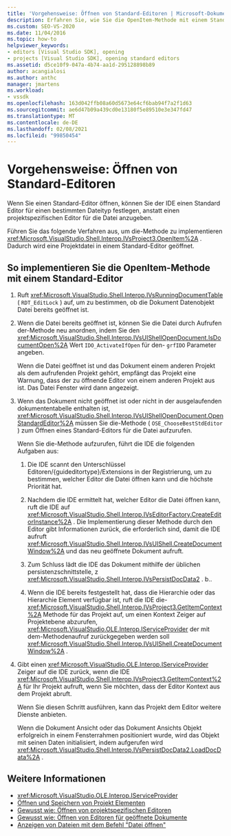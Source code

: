 ```yaml
---
title: 'Vorgehensweise: Öffnen von Standard-Editoren | Microsoft-Dokumentation'
description: Erfahren Sie, wie Sie die OpenItem-Methode mit einem Standard-Editor implementieren. Die IDE bestimmt einen Standard Editor für einen bestimmten Dateityp.
ms.custom: SEO-VS-2020
ms.date: 11/04/2016
ms.topic: how-to
helpviewer_keywords:
- editors [Visual Studio SDK], opening
- projects [Visual Studio SDK], opening standard editors
ms.assetid: d5ce10f9-047a-4b74-aa1d-295128898b89
author: acangialosi
ms.author: anthc
manager: jmartens
ms.workload:
- vssdk
ms.openlocfilehash: 163d042ffb08a60d5673e64cf6bab94f7a2f1d63
ms.sourcegitcommit: ae6d47b09a439cd0e13180f5e89510e3e347fd47
ms.translationtype: MT
ms.contentlocale: de-DE
ms.lasthandoff: 02/08/2021
ms.locfileid: "99850454"
---
```

# <a name="how-to-open-standard-editors"></a>Vorgehensweise: Öffnen von Standard-Editoren
Wenn Sie einen Standard-Editor öffnen, können Sie der IDE einen Standard Editor für einen bestimmten Dateityp festlegen, anstatt einen projektspezifischen Editor für die Datei anzugeben.

 Führen Sie das folgende Verfahren aus, um die-Methode zu implementieren <xref:Microsoft.VisualStudio.Shell.Interop.IVsProject3.OpenItem%2A> . Dadurch wird eine Projektdatei in einem Standard-Editor geöffnet.

## <a name="to-implement-the-openitem-method-with-a-standard-editor"></a>So implementieren Sie die OpenItem-Methode mit einem Standard-Editor

1. Ruft <xref:Microsoft.VisualStudio.Shell.Interop.IVsRunningDocumentTable> ( `RDT_EditLock` ) auf, um zu bestimmen, ob die Dokument Datenobjekt Datei bereits geöffnet ist.

2. Wenn die Datei bereits geöffnet ist, können Sie die Datei durch Aufrufen der-Methode neu anordnen, indem Sie den <xref:Microsoft.VisualStudio.Shell.Interop.IVsUIShellOpenDocument.IsDocumentOpen%2A> Wert `IDO_ActivateIfOpen` für den- `grfIDO` Parameter angeben.

     Wenn die Datei geöffnet ist und das Dokument einem anderen Projekt als dem aufrufenden Projekt gehört, empfängt das Projekt eine Warnung, dass der zu öffnende Editor von einem anderen Projekt aus ist. Das Datei Fenster wird dann angezeigt.

3. Wenn das Dokument nicht geöffnet ist oder nicht in der ausgelaufenden dokumententabelle enthalten ist, <xref:Microsoft.VisualStudio.Shell.Interop.IVsUIShellOpenDocument.OpenStandardEditor%2A> müssen Sie die-Methode ( `OSE_ChooseBestStdEditor` ) zum Öffnen eines Standard-Editors für die Datei aufzurufen.

     Wenn Sie die-Methode aufzurufen, führt die IDE die folgenden Aufgaben aus:

    1. Die IDE scannt den Unterschlüssel Editoren/{guideditortype}/Extensions in der Registrierung, um zu bestimmen, welcher Editor die Datei öffnen kann und die höchste Priorität hat.

    2. Nachdem die IDE ermittelt hat, welcher Editor die Datei öffnen kann, ruft die IDE auf <xref:Microsoft.VisualStudio.Shell.Interop.IVsEditorFactory.CreateEditorInstance%2A> . Die Implementierung dieser Methode durch den Editor gibt Informationen zurück, die erforderlich sind, damit die IDE aufruft <xref:Microsoft.VisualStudio.Shell.Interop.IVsUIShell.CreateDocumentWindow%2A> und das neu geöffnete Dokument aufruft.

    3. Zum Schluss lädt die IDE das Dokument mithilfe der üblichen persistenzschnittstelle, z <xref:Microsoft.VisualStudio.Shell.Interop.IVsPersistDocData2> . b..

    4. Wenn die IDE bereits festgestellt hat, dass die Hierarchie oder das Hierarchie Element verfügbar ist, ruft die IDE die- <xref:Microsoft.VisualStudio.Shell.Interop.IVsProject3.GetItemContext%2A> Methode für das Projekt auf, um einen Kontext Zeiger auf Projektebene abzurufen, <xref:Microsoft.VisualStudio.OLE.Interop.IServiceProvider> der mit dem-Methodenaufruf zurückgegeben werden soll <xref:Microsoft.VisualStudio.Shell.Interop.IVsUIShell.CreateDocumentWindow%2A> .

4. Gibt einen <xref:Microsoft.VisualStudio.OLE.Interop.IServiceProvider> Zeiger auf die IDE zurück, wenn die IDE <xref:Microsoft.VisualStudio.Shell.Interop.IVsProject3.GetItemContext%2A> für Ihr Projekt aufruft, wenn Sie möchten, dass der Editor Kontext aus dem Projekt abruft.

     Wenn Sie diesen Schritt ausführen, kann das Projekt dem Editor weitere Dienste anbieten.

     Wenn die Dokument Ansicht oder das Dokument Ansichts Objekt erfolgreich in einem Fensterrahmen positioniert wurde, wird das Objekt mit seinen Daten initialisiert, indem aufgerufen wird <xref:Microsoft.VisualStudio.Shell.Interop.IVsPersistDocData2.LoadDocData%2A> .

## <a name="see-also"></a>Weitere Informationen
- <xref:Microsoft.VisualStudio.OLE.Interop.IServiceProvider>
- [Öffnen und Speichern von Projekt Elementen](../extensibility/internals/opening-and-saving-project-items.md)
- [Gewusst wie: Öffnen von projektspezifischen Editoren](../extensibility/how-to-open-project-specific-editors.md)
- [Gewusst wie: Öffnen von Editoren für geöffnete Dokumente](../extensibility/how-to-open-editors-for-open-documents.md)
- [Anzeigen von Dateien mit dem Befehl "Datei öffnen"](../extensibility/internals/displaying-files-by-using-the-open-file-command.md)

